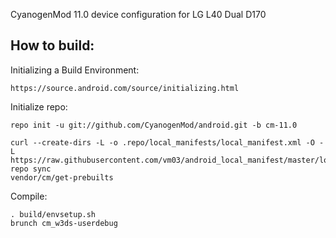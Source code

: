 CyanogenMod 11.0 device configuration for LG L40 Dual D170

How to build:
-------------

Initializing a Build Environment:

    https://source.android.com/source/initializing.html

Initialize repo:

    repo init -u git://github.com/CyanogenMod/android.git -b cm-11.0

    curl --create-dirs -L -o .repo/local_manifests/local_manifest.xml -O -L https://raw.githubusercontent.com/vm03/android_local_manifest/master/local_manifest.xml
    repo sync
    vendor/cm/get-prebuilts

Compile:

    . build/envsetup.sh
    brunch cm_w3ds-userdebug
